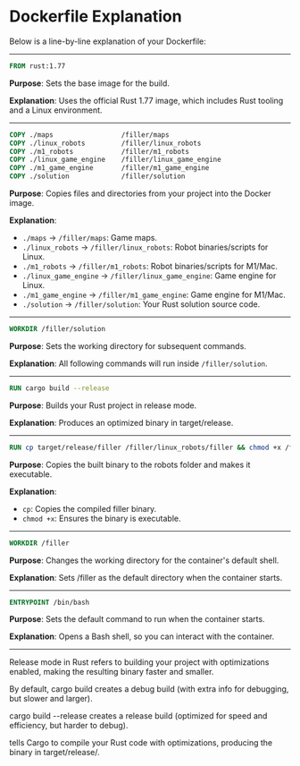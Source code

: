 # Dockerfile Explanation

Below is a line-by-line explanation of your Dockerfile:

---

```dockerfile
FROM rust:1.77
```

**Purpose**: Sets the base image for the build.

**Explanation**: Uses the official Rust 1.77 image, which includes Rust tooling and a Linux environment.

---

```dockerfile
COPY ./maps                 /filler/maps
COPY ./linux_robots         /filler/linux_robots
COPY ./m1_robots            /filler/m1_robots
COPY ./linux_game_engine    /filler/linux_game_engine
COPY ./m1_game_engine       /filler/m1_game_engine
COPY ./solution             /filler/solution
```

**Purpose**: Copies files and directories from your project into the Docker image.

**Explanation**:

* `./maps` → `/filler/maps`: Game maps.
* `./linux_robots` → `/filler/linux_robots`: Robot binaries/scripts for Linux.
* `./m1_robots` → `/filler/m1_robots`: Robot binaries/scripts for M1/Mac.
* `./linux_game_engine` → `/filler/linux_game_engine`: Game engine for Linux.
* `./m1_game_engine` → `/filler/m1_game_engine`: Game engine for M1/Mac.
* `./solution` → `/filler/solution`: Your Rust solution source code.

---

```dockerfile
WORKDIR /filler/solution
```

**Purpose**: Sets the working directory for subsequent commands.

**Explanation**: All following commands will run inside `/filler/solution`.

---

```dockerfile
RUN cargo build --release
```

**Purpose**: Builds your Rust project in release mode.

**Explanation**: Produces an optimized binary in target/release.

---

```dockerfile
RUN cp target/release/filler /filler/linux_robots/filler && chmod +x /filler/linux_robots/filler
```

**Purpose**: Copies the built binary to the robots folder and makes it executable.

**Explanation**:

* `cp`: Copies the compiled filler binary.
* `chmod +x`: Ensures the binary is executable.

---

```dockerfile
WORKDIR /filler
```

**Purpose**: Changes the working directory for the container's default shell.

**Explanation**: Sets /filler as the default directory when the container starts.

---

```dockerfile
ENTRYPOINT /bin/bash
```

**Purpose**: Sets the default command to run when the container starts.

**Explanation**: Opens a Bash shell, so you can interact with the container.

---

Release mode in Rust refers to building your project with optimizations enabled, making the resulting binary faster and smaller.

By default, cargo build creates a debug build (with extra info for debugging, but slower and larger).

cargo build --release creates a release build (optimized for speed and efficiency, but harder to debug).

tells Cargo to compile your Rust code with optimizations, producing the binary in target/release/.
